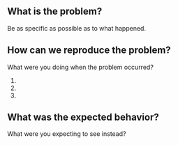 ## What is the problem?

Be as specific as possible as to what happened.

## How can we reproduce the problem?

What were you doing when the problem occurred?

1.
2.
3.

## What was the expected behavior?

What were you expecting to see instead?
